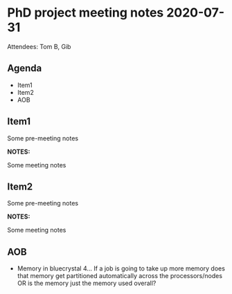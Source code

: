 # PhD project meeting notes 2020-07-31

Attendees: Tom B, Gib

## Agenda

* Item1 
* Item2
* AOB

## Item1

Some pre-meeting notes

__NOTES:__

Some meeting notes

## Item2

Some pre-meeting notes

__NOTES:__

Some meeting notes

## AOB

* Memory in bluecrystal 4... If a job is going to take up more memory does that memory get partitioned automatically across the processors/nodes OR is the memory just the memory used overall? 